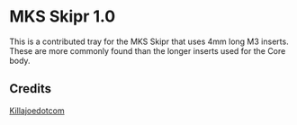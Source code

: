 # MKS Skipr 1.0

This is a contributed tray for the MKS Skipr that uses 4mm long M3 inserts. These are more commonly found than the longer inserts used for the Core body.

## Credits

[Killajoedotcom](https://github.com/Killajoedotcom)